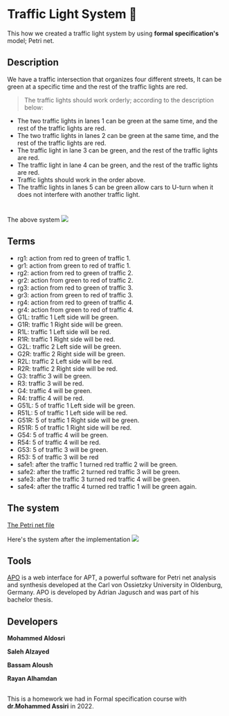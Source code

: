 # Traffic Light System 🚦 
This how we created a traffic light system by using **formal specification's** model; Petri net.

## Description
We have a traffic intersection that organizes four different streets, It can be green at a specific time and the rest of the traffic lights are red.
>The traffic lights should work orderly; according to the description below:

- The two traffic lights in lanes 1 can be green at the same time, and the rest of the traffic lights are red.
- The two traffic lights in lanes 2 can be green at the same time, and the rest of the traffic lights are red.
- The traffic light in lane 3 can be green, and the rest of the traffic lights are red.
- The traffic light in lane 4 can be green, and the rest of the traffic lights are red.
- Traffic lights should work in the order above.
-  The traffic lights in lanes 5 can be green allow cars to U-turn when it does not interfere with another traffic light.

#
The above system
![](https://lh3.googleusercontent.com/qshfqFhkQDcgsb8QWq5aGbXnoVYb_p3ttSS2rIkZGirRMWiyDqZzlwlsvnV0Ykp9JOdyGcik1LHfAAMVzoel9lE05Mg2wmMTjWbEUoV3hE-J8t7Xj396cED8rYLblH8IPU0JhoccOQldYXgzHm9jAzygaBh-1vDn2juyMNNG7cP2uuCxDZxl1qlH0wsDuncsIHdzOgEaAL1Qm-Wt0bWmZTs1KAWlTuk9w_27DJ3wXjai4r1v-ASaglhYn2NQIUfOPBLynsUn31kRSX_IXB0ZF4hOY1_icsVvPJHA08GIj9lyCSrs-j6826HcnNjUnsVU40bjQYd6M3psdH2ny1Q4uU351sET9O26RWCm7BfXc57JVtw38AtS_OT1_vYsl16zIB7SHRLwL5t0PIs6Xvwi05D59fGuS1WlRkY7m52hEvv9hkgQwvpAx6UrcvlRabSB7XZjrCwTO3zuQGtt-n4afmFsQ5oaOwAynSex-pUgBmlrvRqqTCCzTY_aLSNFpezjuQIgfcaq_X0QdkYOtznUX5NsAr9g8tsUbDrtxm-ixL-uFJ-lcQ1flKUHRS1lRRVgzSQvD3rbgUeDYduSH18dYcqJjidJIYYfReEeJtYC1Ci-fZ5Dvyvk69oqhKhgSk6fNzHUkd3j_7f9_d5bJ713clXy5xKyNSSp04EN-q3pw0QN0UFSmfZskzS2E5d8OIR5A2J892t-gMPB0BGWilqMiBIo94QOgDvR3-mFddm_cD2X1Xl-QE0QUrMkrYMmaqL5KYi4Vz2X-Aoh823rtU6fSpVzUt2jtX1TZccOuxiWmoVZYPrNW5XV6PBBsl-Onh8NSX2xImjuyagmziE8jhmgU9XxDIEQCC6mHM-6Lb3XIpE7V3_UcOyt4UNJ8c6q2wcaFfXva9nGsaQvRBEK9NtOk69UVVV0ezVpKLkygEZGsVkOqxCWAn7qZQMRYGctDbCrdD5Ik47avTsonfEHNv7d3qNqaqJuunz9d4EsaGdK8MwH6G0kxDP8No8=w1596-h1622-no?authuser=0)
## Terms
- rg1: action from red to green of traffic 1.
- gr1: action from green to red of traffic 1.
- rg2: action from red to green of traffic 2.
- gr2: action from green to red of traffic 2.
- rg3: action from red to green of traffic 3.
- gr3: action from green to red of traffic 3.
- rg4: action from red to green of traffic 4.
- gr4: action from green to red of traffic 4.
- G1L: traffic 1 Left side will be green.
- G1R: traffic 1 Right side will be green.
- R1L: traffic 1 Left side will be red.
- R1R: traffic 1 Right side will be red.
- G2L: traffic 2 Left side will be green.
- G2R: traffic 2 Right side will be green.
- R2L: traffic 2 Left side will be red.
- R2R: traffic 2 Right side will be red.
- G3: traffic 3 will be green.
- R3: traffic 3 will be red.
- G4: traffic 4 will be green.
- R4: traffic 4 will be red.
- G51L: 5 of traffic 1 Left side will be green.
- R51L: 5 of traffic 1 Left side will be red.
- G51R: 5 of traffic 1 Right side will be green.
- R51R: 5 of traffic 1 Right side will be red.
- G54: 5 of traffic 4 will be green.
- R54: 5 of traffic 4 will be red.
- G53: 5 of traffic 3 will be green.
- R53: 5 of traffic 3 will be red
- safe1: after the traffic 1 turned red traffic 2 will be green.
- safe2: after the traffic 2 turned red traffic 3 will be green.
- safe3: after the traffic 3 turned red traffic 4 will be green.
- safe4: after the traffic 4 turned red traffic 1 will be green again.

## The system
[The Petri net file](https://drive.google.com/file/d/1jbKLsbZkcMoJ6ALvR2yi0MTGnCZjlCxF/view?usp=share_link)

Here's the system after the implementation
![](https://lh3.googleusercontent.com/R8l-ThaHxzzM2oTmogzz38H8ufa00cW2zzsttz8rYVF2BejfLKndHZNnzcEXtpdoU3U5Jq8nPmxhqZoQ_f_mkSW8cpPjdDxMhm9DG8VDN5BGEWz3cb9tcYSG72t4zrs_yRNRySx1UnqOdZliFpZG9bu-cpZIYyfL4e2L7mjLZPrv7H21QWwa8GQirKax1j5BzMUF7tetms3k5Jmc3w3Drm6wprbTbnl2_R17slAVUSnkdoUvf5K6bimXCglKzeCOL0ZoUPPBXbZfhk4RLnWwWrEBPLPQ0k_VwuCxUQ0mqOifUf7HcT069U8Xwh7hqsK3NJDi8BeMg0w5og1sVuVQSjbmB2VFEhf3TqXPFKw4NCG4JdbI7JddoKoFrRYpGprQNFO-TZDgIkMJ9rDSotZrI-chqgQ3zyc7gJR-uywzMEhoT6zLEEWxSiVxjuWbqZRKtGZEinY_286TgZXETU9xBCPLyNcDPXjIwjZ4MHg21fW6ungy70reKKpUQF_UaUtA5vzB7xXxFZy9bvslpp-DwJeCCx45BlgoDLKcALywqHy5twSHxek6OYHzwKVDd-HBa-JL45rlakjHS1CL-Rgyyu0g2gxGkkKCKKx8d_JtxPo-HanCK7soVn2KBVJpoCmbfzU3rScLkSta6r-tn-DbeNnBldgO_kW0S8PHu2tMlN8Q_4u-Q_-WMC4H3nkWKhqfn4MbuGYHewobs0eO0AsHt6bv_GIgBYaaJut1ZPTzaEsW6rHDNRBqnNq95sqcbM7ycVRD_LUoNxzOcdjR17xJy78_0R3W3IaYkHB7bnMcb26ul35YwTOtY8S8gEClAUHZh1GTWPLx5nab5OjLCfFfaiwqTKG88XKdLOLV2p4jWCZM2CTS3sYhN8HqApdK_PzYHK5jeQcPNuPr3Cbtau2sY1wpJTGweHfpavPn5aoCI3CfvNOhWnUiuYbrS1HP7QVmbYO5yY_Mv2tyXvEZkcf2kqGJlGL2NNOGctuB6MU6oUOmfxofns3YlBw=w1280-h739-no?authuser=0)
## Tools
[APO](https://apo.adrian-jagusch.de/) is a web interface for APT, a powerful software for Petri net analysis and synthesis developed at the Carl von Ossietzky University in Oldenburg, Germany. APO is developed by Adrian Jagusch and was part of his bachelor thesis.
## Developers 
**Mohammed Aldosri**

**Saleh Alzayed**

**Bassam Aloush**

**Rayan Alhamdan**
## 
This is a homework we had in Formal specification course with **dr.Mohammed Assiri** in 2022.
